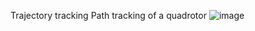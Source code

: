Trajectory tracking
Path tracking of a quadrotor
![image](Trajectory-tracking-and-control/Quadrotor-Path-tracking.gif)


